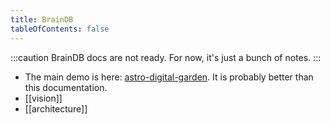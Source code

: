 ```yaml
---
title: BrainDB
tableOfContents: false
---
```


:::caution
BrainDB docs are not ready. For now, it's just a bunch of notes.
:::

- The main demo is here: [astro-digital-garden](https://astro-digital-garden.stereobooster.com/recipes/braindb/). It is probably better than this documentation.
- [[vision]]
- [[architecture]]
